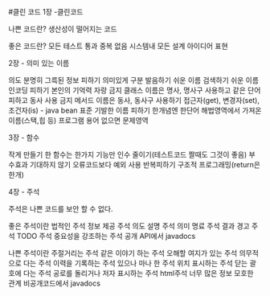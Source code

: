 #클린 코드
1장 -클린코드

나쁜 코드란?
생산성이 떨어지는 코드

좋은 코드란?
모든 테스트 통과
중복 없음
시스템내 모든 설계 아이디어 표현


2장 - 의미 있는 이름

의도 분명히
그륵된 정보 피하기
의미있게 구분
발음하기 쉬운 이름
검색하기 쉬운 이름
인코딩 피하기
본인의 기억력 자랑 금지
클래스 이름은 명사, 명사구 사용하고 같은 단어 피하고 동사 사용 금지
메서드 이름은 동사, 동사구 사용하기
접근자(get), 변경자(set), 조건자(is) - java bean 표준
기발한 이름 피하기
한개념엔 한단어
해법영역에서 가져온 이름(스택,힙 등)
프로그램 용어 없으면 문제영역

3장 - 함수

작게 만들기
한 함수는 한가지 기능만
인수 줄이기(테스트코드 짤때도 그것이 좋음) 
부수효과 기대하지 않기
오류코드보다 예외 사용
반복피하기
구조적 프로그래밍(return은 한개)

4장 - 주석

주석은 나쁜 코드를 보안 할 수 없다.

좋은 주석이란
법적인 주석
정보 제공 주석
의도 설명 주석
의미 명료 주석
결과 경고 주석
TODO 주석
중요성을 강조하는 주석
공개 API에서 javadocs

나쁜 주석이란
주절거리는 주석
같은 이야기 하는 주석
오해할 여지가 있는 주석
의무적으로 다는 주석
이력을 기록하는 주석
있으나 마나 한 주석
위치 표시하는 주석
닫는 괄호에 다는 주석
공로를 돌리거나 저자 표시하는 주석
html주석
너무 많은 정보
모호한 관계
비공개코드에서 javadocs
